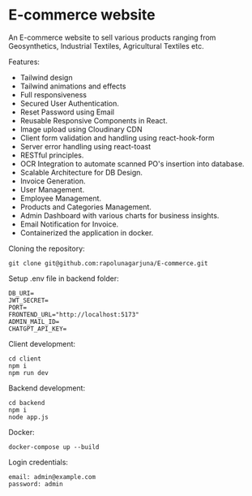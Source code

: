 # E-commerce website
An E-commerce website to sell various products ranging from Geosynthetics, Industrial Textiles, Agricultural Textiles etc.

Features:
 - Tailwind design
 - Tailwind animations and effects
 - Full responsiveness
 - Secured User Authentication.
 - Reset Password using Email
 - Reusable Responsive Components in React.
 - Image upload using Cloudinary CDN
 - Client form validation and handling using react-hook-form
 - Server error handling using react-toast
 - RESTful principles. 
 - OCR Integration to automate scanned PO's insertion into database.
 - Scalable Architecture for DB Design.
 - Invoice Generation.
 - User Management.
 - Employee Management.
 - Products and Categories Management.
 - Admin Dashboard with various charts for business insights.
 - Email Notification for Invoice.
 - Containerized the application in docker.

Cloning the repository:

    git clone git@github.com:rapolunagarjuna/E-commerce.git

Setup .env file in backend folder: 

    DB_URI=
    JWT_SECRET=
    PORT=
    FRONTEND_URL="http://localhost:5173"
    ADMIN_MAIL_ID=
    CHATGPT_API_KEY=

Client development:

    cd client
    npm i
    npm run dev

Backend development:

    cd backend
    npm i
    node app.js

Docker:

    docker-compose up --build
    
Login credentials:

    email: admin@example.com
    password: admin
